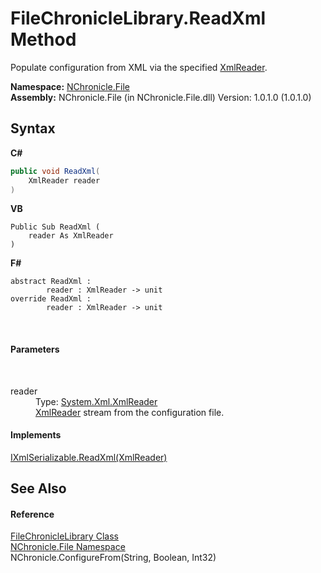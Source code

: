 # FileChronicleLibrary.ReadXml Method 
 

Populate configuration from XML via the specified <a href="http://msdn2.microsoft.com/en-us/library/b8a5e1s5" target="_blank">XmlReader</a>.

**Namespace:**&nbsp;<a href="N_NChronicle_File.md">NChronicle.File</a><br />**Assembly:**&nbsp;NChronicle.File (in NChronicle.File.dll) Version: 1.0.1.0 (1.0.1.0)

## Syntax

**C#**<br />
``` C#
public void ReadXml(
	XmlReader reader
)
```

**VB**<br />
``` VB
Public Sub ReadXml ( 
	reader As XmlReader
)
```

**F#**<br />
``` F#
abstract ReadXml : 
        reader : XmlReader -> unit 
override ReadXml : 
        reader : XmlReader -> unit 
```

<br />

#### Parameters
&nbsp;<dl><dt>reader</dt><dd>Type: <a href="http://msdn2.microsoft.com/en-us/library/b8a5e1s5" target="_blank">System.Xml.XmlReader</a><br /><a href="http://msdn2.microsoft.com/en-us/library/b8a5e1s5" target="_blank">XmlReader</a> stream from the configuration file.</dd></dl>

#### Implements
<a href="http://msdn2.microsoft.com/en-us/library/w6txf8t9" target="_blank">IXmlSerializable.ReadXml(XmlReader)</a><br />

## See Also


#### Reference
<a href="T_NChronicle_File_FileChronicleLibrary.md">FileChronicleLibrary Class</a><br /><a href="N_NChronicle_File.md">NChronicle.File Namespace</a><br />NChronicle.ConfigureFrom(String, Boolean, Int32)<br />
